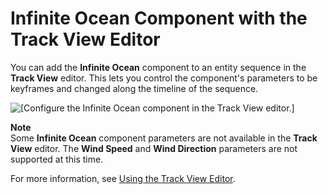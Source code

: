 # Infinite Ocean Component with the Track View Editor<a name="infinite-ocean-track-view-editor"></a>

You can add the **Infinite Ocean** component to an entity sequence in the **Track View** editor\. This lets you control the component's parameters to be keyframes and changed along the timeline of the sequence\.

![\[Configure the Infinite Ocean component in the Track View editor.\]](http://docs.aws.amazon.com/lumberyard/latest/userguide/images/infiniteocean/infinite-ocean-component-17.png)

**Note**  
Some **Infinite Ocean** component parameters are not available in the **Track View** editor\. The **Wind Speed** and **Wind Direction** parameters are not supported at this time\.

For more information, see [Using the Track View Editor](cinematics-track-view-editor.md)\.